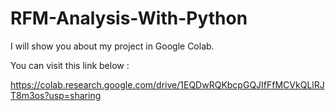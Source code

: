 # RFM-Analysis-With-Python

I will show you about my project in Google Colab.

You can visit this link below :

https://colab.research.google.com/drive/1EQDwRQKbcpGQJIfFfMCVkQLlRJT8m3os?usp=sharing
